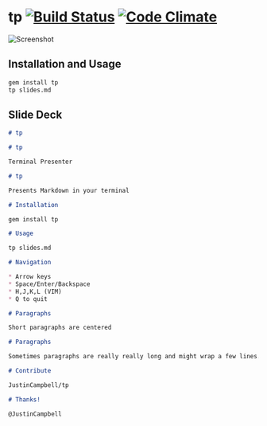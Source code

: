 # tp [![Build Status](https://secure.travis-ci.org/JustinCampbell/tp.png)](https://secure.travis-ci.org/JustinCampbell/tp) [![Code Climate](https://codeclimate.com/badge.png)](https://codeclimate.com/github/JustinCampbell/tp)

![Screenshot](http://f.cl.ly/items/0P0V2l2q381S3m3J0p0U/Screen%20Shot%202012-08-14%20at%207.52.52%20AM.png)

## Installation and Usage

```sh
gem install tp
tp slides.md
```

## Slide Deck

```md
# tp

# tp

Terminal Presenter

# tp

Presents Markdown in your terminal

# Installation

gem install tp

# Usage

tp slides.md

# Navigation

* Arrow keys
* Space/Enter/Backspace
* H,J,K,L (VIM)
* Q to quit

# Paragraphs

Short paragraphs are centered

# Paragraphs

Sometimes paragraphs are really really long and might wrap a few lines. It does it's best to wrap them logically. Also, they stay left-aligned.

# Contribute

JustinCampbell/tp

# Thanks!

@JustinCampbell
```

